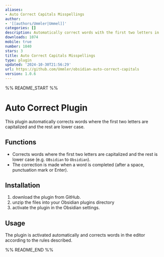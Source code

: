 ```yaml
---
aliases:
- Auto Correct Capitals Misspellings
author:
- '[[authors/Ummler|Ummel]]'
categories: []
description: Automatically correct words with the first two letters in uppercase.
downloads: 1074
mobile: true
number: 1840
stars: 3
title: Auto Correct Capitals Misspellings
type: plugin
updated: '2024-10-30T21:56:29'
url: https://github.com/Ummler/obsidian-auto-correct-capitals
version: 1.0.6
---
```


%% README_START %%

# Auto Correct Plugin

This plugin automatically corrects words where the first two letters are capitalized and the rest are lower case.

## Functions

- Corrects words where the first two letters are capitalized and the rest is lower case (e.g. `OBsidian` to `Obsidian`).
- The correction is made when a word is completed (after a space, punctuation mark or Enter).

## Installation

1. download the plugin from GitHub.
2. unzip the files into your Obsidian plugins directory
3. activate the plugin in the Obsidian settings.

## Usage

The plugin is activated automatically and corrects words in the editor according to the rules described.

%% README_END %%